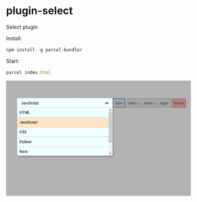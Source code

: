 # plugin-select

Select plugin

Install: 

```js
npm install -g parcel-bundler
```

Start:

```js
parcel index.html
```

![Banner](https://github.com/black1277/plugin-select/blob/master/screen.jpg?raw=true)
